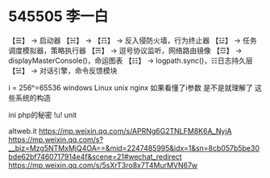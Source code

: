 # 545505  李一白
 
【☰】 → 启动器
【☵】 → 
【☶】 → 反入侵防火墙，行为终止器
【☳】 → 任务调度模拟器，策略执行器
【☴】 → 逗号协议监听，网络路由镜像
【☲】 → displayMasterConsole()，命运图表
【☷】 → logpath.sync()，☷日志持久层
【☱】 → 对话引擎，命令反馈模块



i = 256ⁿ=65536       windows Linux unix nginx  如果看懂了i参数 是不是就理解了 这些系统的构造



ini  php的秘密
!u!  unit

altweb.it
https://mp.weixin.qq.com/s/APRNg6G2TNLFM8K6A_NyjA
https://mp.weixin.qq.com/s?__biz=Mzg5NTMxMjQ4OA==&mid=2247485995&idx=1&sn=8cb057b5be30bde62bf7460717914e4f&scene=21#wechat_redirect
https://mp.weixin.qq.com/s/5sXrT3ro8x7T4MurMVN67w
